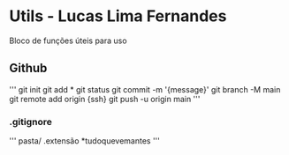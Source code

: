 # Utils - Lucas Lima Fernandes

Bloco de funções úteis para uso

## Github

'''
git init
git add *
git status
git commit -m '{message}'
git branch -M main
git remote add origin {ssh}
git push -u origin main
'''

### .gitignore

'''
pasta/
.extensão
*tudoquevemantes
'''
